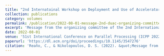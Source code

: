 ```yaml
---
title: "2nd Internatoinal Workshop on Deployment and Use of Accelerators"
collection: publications
category: volumes
permalink: /publication/2022-08-01-message-2nd-duac-organizing-committee
excerpt: 'Message from the organizing committee of the 2nd International Workshop on Deployment and Use of Accelerators.'
date: 2022-08-01
venue: '51st International Conference on Parallel Processing (ICPP 2022)'
paperurl: 'https://dl.acm.org/doi/proceedings/10.1145/3547276'
citation: 'Reaño, C., & Nikolopoulos, D. S. (2022). &quot;Message from the 2nd DUAC Organizing Committee.&quot; In <i>51st International Conference on Parallel Processing, ICPP 2022</i>.'
---
```

